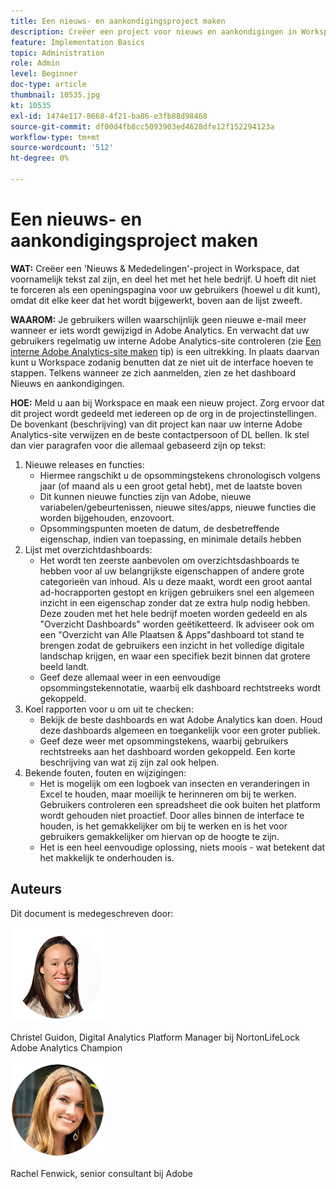 ```yaml
---
title: Een nieuws- en aankondigingsproject maken
description: Creëer een project voor nieuws en aankondigingen in Workspace, dat voornamelijk tekst zal zijn, en deel het met het hele bedrijf.
feature: Implementation Basics
topic: Administration
role: Admin
level: Beginner
doc-type: article
thumbnail: 10535.jpg
kt: 10535
exl-id: 1474e117-8668-4f21-ba86-e3fb88d98468
source-git-commit: df00d4fb8cc5093903ed4628dfe12f152294123a
workflow-type: tm+mt
source-wordcount: '512'
ht-degree: 0%

---
```


# Een nieuws- en aankondigingsproject maken

**WAT:** Creëer een &#39;Nieuws &amp; Mededelingen&#39;-project in Workspace, dat voornamelijk tekst zal zijn, en deel het met het hele bedrijf. U hoeft dit niet te forceren als een openingspagina voor uw gebruikers (hoewel u dit kunt), omdat dit elke keer dat het wordt bijgewerkt, boven aan de lijst zweeft.

**WAAROM:** Je gebruikers willen waarschijnlijk geen nieuwe e-mail meer wanneer er iets wordt gewijzigd in Adobe Analytics. En verwacht dat uw gebruikers regelmatig uw interne Adobe Analytics-site controleren (zie [Een interne Adobe Analytics-site maken](create-an-internal-adobe-analytics-site.md) tip) is een uitrekking. In plaats daarvan kunt u Workspace zodanig benutten dat ze niet uit de interface hoeven te stappen. Telkens wanneer ze zich aanmelden, zien ze het dashboard Nieuws en aankondigingen.

**HOE:** Meld u aan bij Workspace en maak een nieuw project. Zorg ervoor dat dit project wordt gedeeld met iedereen op de org in de projectinstellingen. De bovenkant (beschrijving) van dit project kan naar uw interne Adobe Analytics-site verwijzen en de beste contactpersoon of DL bellen. Ik stel dan vier paragrafen voor die allemaal gebaseerd zijn op tekst:
1. Nieuwe releases en functies:
   * Hiermee rangschikt u de opsommingstekens chronologisch volgens jaar (of maand als u een groot getal hebt), met de laatste boven
   * Dit kunnen nieuwe functies zijn van Adobe, nieuwe variabelen/gebeurtenissen, nieuwe sites/apps, nieuwe functies die worden bijgehouden, enzovoort.
   * Opsommingspunten moeten de datum, de desbetreffende eigenschap, indien van toepassing, en minimale details hebben
1. Lijst met overzichtdashboards:
   * Het wordt ten zeerste aanbevolen om overzichtsdashboards te hebben voor al uw belangrijkste eigenschappen of andere grote categorieën van inhoud. Als u deze maakt, wordt een groot aantal ad-hocrapporten gestopt en krijgen gebruikers snel een algemeen inzicht in een eigenschap zonder dat ze extra hulp nodig hebben. Deze zouden met het hele bedrijf moeten worden gedeeld en als &quot;Overzicht Dashboards&quot; worden geëtiketteerd. Ik adviseer ook om een &quot;Overzicht van Alle Plaatsen &amp; Apps&quot;dashboard tot stand te brengen zodat de gebruikers een inzicht in het volledige digitale landschap krijgen, en waar een specifiek bezit binnen dat grotere beeld landt.
   * Geef deze allemaal weer in een eenvoudige opsommingstekennotatie, waarbij elk dashboard rechtstreeks wordt gekoppeld.
1. Koel rapporten voor u om uit te checken:
   * Bekijk de beste dashboards en wat Adobe Analytics kan doen. Houd deze dashboards algemeen en toegankelijk voor een groter publiek.
   * Geef deze weer met opsommingstekens, waarbij gebruikers rechtstreeks aan het dashboard worden gekoppeld. Een korte beschrijving van wat zij zijn zal ook helpen.
1. Bekende fouten, fouten en wijzigingen:
   * Het is mogelijk om een logboek van insecten en veranderingen in Excel te houden, maar moeilijk te herinneren om bij te werken. Gebruikers controleren een spreadsheet die ook buiten het platform wordt gehouden niet proactief. Door alles binnen de interface te houden, is het gemakkelijker om bij te werken en is het voor gebruikers gemakkelijker om hiervan op de hoogte te zijn.
   * Het is een heel eenvoudige oplossing, niets moois - wat betekent dat het makkelijk te onderhouden is.

## Auteurs

Dit document is medegeschreven door:

![Christel Guidon](assets/Christel-Headshot-150.png)

Christel Guidon, Digital Analytics Platform Manager bij NortonLifeLock Adobe Analytics Champion

![Rachel Fenwick](assets/Rachel-Fenwick-150.png)

Rachel Fenwick, senior consultant bij Adobe

